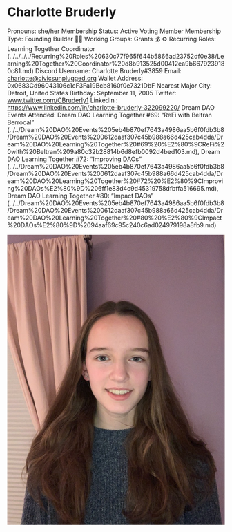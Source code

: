 # Charlotte Bruderly

Pronouns: she/her
Membership Status: Active Voting Member
Membership Type: Founding Builder 🧑‍🚀 
Working Groups: Grants 💰
⚙️ Recurring Roles: Learning Together Coordinator (../../../../Recurring%20Roles%20630c77f965f644b5866ad23752df0e38/Learning%20Together%20Coordinator%20d8b913525d00412ea9b6679239180c81.md)
Discord Username: Charlotte Bruderly#3859
Email: charlotte@civicsunplugged.org
Wallet Address: 0x0683Cd96043106c1cF3Fa19Bcb8160f0e7321DbF
Nearest Major City: Detroit, United States
Birthday: September 11, 2005
Twitter: www.twitter.com/CBruderly1
LinkedIn : https://www.linkedin.com/in/charlotte-bruderly-322099220/
Dream DAO Events Attended: Dream DAO Learning Together #69: “ReFi with Beltran Berrocal” (../../Dream%20DAO%20Events%205eb4b870ef7643a4986aa5b6f0fdb3b8/Dream%20DAO%20Events%200612daaf307c45b988a66d425cab4dda/Dream%20DAO%20Learning%20Together%20#69%20%E2%80%9CReFi%20with%20Beltran%209a80c32b28814b6d8efb0092d4bed103.md), Dream DAO Learning Together #72: “Improving DAOs” (../../Dream%20DAO%20Events%205eb4b870ef7643a4986aa5b6f0fdb3b8/Dream%20DAO%20Events%200612daaf307c45b988a66d425cab4dda/Dream%20DAO%20Learning%20Together%20#72%20%E2%80%9CImproving%20DAOs%E2%80%9D%206ff1e83d4c9d45319758dfbffa516695.md), Dream DAO Learning Together #80: “Impact DAOs” (../../Dream%20DAO%20Events%205eb4b870ef7643a4986aa5b6f0fdb3b8/Dream%20DAO%20Events%200612daaf307c45b988a66d425cab4dda/Dream%20DAO%20Learning%20Together%20#80%20%E2%80%9CImpact%20DAOs%E2%80%9D%2094aaf69c95c240c6ad024979198a8fb9.md)

![CharlotteBruderly - Charlotte Bruderly.jpeg](Charlotte%20Bruderly%2023b7450e0419405fbd4aa524257d2dcf/CharlotteBruderly_-_Charlotte_Bruderly.jpeg)